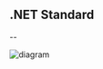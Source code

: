 ## .NET Standard

--

![diagram](https://msdnshared.blob.core.windows.net/media/2016/05/NetStandard.png)